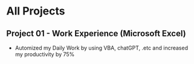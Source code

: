 # All Projects

## Project 01 - Work Experience (Microsoft Excel)

  - Automized my Daily Work by using VBA, chatGPT, .etc and increased my productivity by 75%

